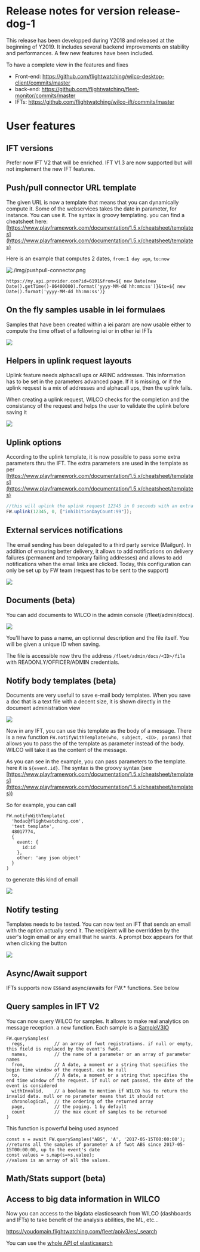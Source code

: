 # Release notes for version release-dog-1

This release has been developped during Y2018 and released at the beginning of Y2019. It includes several backend improvements on stability and performances. A few new features have been included.

To have a complete view in the features and fixes

- Front-end: https://github.com/flightwatching/wilco-desktop-client/commits/master
- back-end: https://github.com/flightwatching/fleet-monitor/commits/master
- IFTs: https://github.com/flightwatching/wilco-ift/commits/master


# User features

## IFT versions
Prefer now IFT V2 that will be enriched. IFT V1.3 are now supported but will not implement the new IFT features.

## Push/pull connector URL template
The given URL is now a template that means that you can dynamically compute it. Some of the webservices takes the date in parameter, for instance. You can use it. The syntax is groovy templating. you can find a cheatsheet here: [https://www.playframework.com/documentation/1.5.x/cheatsheet/templates](https://www.playframework.com/documentation/1.5.x/cheatsheet/templates)


Here is an example that computes 2 dates, `from:1 day ago`, `to:now`


![./img/pushpull-connector.png](./img/pushpull-connector.png)
```
https://my.api.provider.com?id=6191&from=${ new Date(new Date().getTime()-86400000).format('yyyy-MM-dd hh:mm:ss')}&to=${ new Date().format('yyyy-MM-dd hh:mm:ss')}
```


## On the fly samples usable in Iei formulaes
Samples that have been created within a iei param are now usable either to compute the time offset of a following iei or in other iei IFTs

![](./img/ieiparam.png)

## Helpers in uplink request layouts
Uplink feature  needs alphacall ups or ARINC addresses. This information has to be set in the parameters advanced page. If it is missing, or if the uplink request is a mix of addresses and alphacall ups, then the uplink fails.

When creating a uplink request, WILCO checks for the completion and the consistancy of the request and helps the user to validate the uplink before saving it

![](./img/uplink-helpers.png)

## Uplink options
According to the uplink template, it is now possible to pass some extra parameters thru the IFT.
The extra parameters are used in the template as per [https://www.playframework.com/documentation/1.5.x/cheatsheet/templates](https://www.playframework.com/documentation/1.5.x/cheatsheet/templates)

``` javascript
//this will uplink the uplink request 12345 in 0 seconds with an extra parameter inhibitionDayCount.
FW.uplink(12345, 0, ["inhibitionDayCount:99"]);
```

## External services notifications
The email sending has been delegated to a third party service (Mailgun). In addition of ensuring better delivery, it allows to add notifications on delivery failures (permanent and temporary failing addresses) and allows to add notifications when the email links are clicked. Today, this configuration can only be set up by FW team (request has to be sent to the support)

![](./img/mailgun.png)



## Documents (beta)
You can add documents to WILCO in the admin console (/fleet/admin/docs).

![](./img/doc.png)

You'll have to pass a name, an optionnal description and the file itself. You will be given a unique ID when saving.

The file is accessible now thru the address `/fleet/admin/docs/<ID>/file` with READONLY/OFFICER/ADMIN credentials.


## Notify body templates (beta)
Documents are very usefull to save e-mail body templates. When you save a doc that is a text file with a decent size, it is shown directly in the document administration view

![](./img/doc-template.png)

Now in any IFT, you can use this template as the body of a message. There is a new function `FW.notifyWithTemplate(who, subject, <ID>, params)` that allows you to pass the <ID> of the template as parameter instead of the body. WILCO will take it as the content of the message.

As you can see in the example, you can pass parameters to the template. here it is `${event.id}`. The syntax is the groovy syntax (see [https://www.playframework.com/documentation/1.5.x/cheatsheet/templates](https://www.playframework.com/documentation/1.5.x/cheatsheet/templates))

So for example, you can call
```
FW.notifyWithTemplate(
  'hodac@flightwatching.com',
  'test template',
  48017774,
  {
    event: {
      id:id
    },
    other: 'any json object'
  }
)
```

to generate this kind of email

![](./img/template-email.png)



## Notify testing

Templates needs to be tested. You can now test an IFT that sends an email with the option actually send it. The recipient will be overridden by the user's login email or any email that he wants. A prompt box appears for that when clicking the button

![](./img/try-with-email.png)

## Async/Await support
IFTs supports now `ES6`and async/awaits for FW.* functions. See below

## Query samples in IFT V2
You can now query WILCO for samples. It allows to make real analytics on message reception.
a new function. Each sample is a [SampleV3IO](https://github.com/flightwatching/wilco-api/blob/master/java/com/fw/wilco/api/SampleV3IO.java)

```
FW.querySamples(
  regs,           // an array of fwot registrations. if null or empty, this field is replaced by the event's fwot.
  names,          // the name of a parameter or an array of parameter names
  from,           // A date, a moment or a string that specifies the begin time window of the request. can be null
  to,             // A date, a moment or a string that specifies the end time window of the request. if null or not passed, the date of the event is considered
  withInvalid,    // a boolean to mention if WILCO has to return the invalid data. null or no parameter means that it should not
  chronological,  // the ordering of the returned array
  page,           // the paging. 1 by default
  count           // the max count of samples to be returned
)
```

This function is powerful being used asynced

```
const s = await FW.querySamples("ABS", 'A', '2017-05-15T00:00:00');
//returns all the samples of parameter A of fwot ABS since 2017-05-15T00:00:00, up to the event's date
const values = s.map(s=>s.value);
//values is an array of all the values.
```

## Math/Stats support (beta)


## Access to big data information in WILCO
Now you can access to the bigdata elasticsearch from WILCO (dashboards and IFTs) to take benefit of the analysis abilities, the ML, etc...

https://youdomain.flightwatching.com/fleet/apiv3/es/_search

You can use the [whole API of elasticsearch](https://www.elastic.co/guide/en/elasticsearch/reference/current/index.html)
